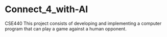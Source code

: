 # Connect_4_with-AI
CSE440
This project consists of developing and implementing a computer program that can play a game against a human opponent.
